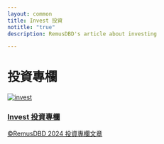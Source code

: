 ```yaml
---
layout: common
title: Invest 投資 
notitle: "true"
description: RemusDBD's article about investing

---
```


<h1 class="mainTitle invest">投資專欄</h1>

<div class="tools-cards">
    <a id= "tools-link" class="card" href="/docs/invest/invest.html">
        <img src="/assets/img/docs/invest/invest-icon.png" alt="invest" href="/docs/invest/invest.html">
        <h3 class="title">Invest 投資專欄</h3>
        <p>©RemusDBD 2024 投資專欄文章</p>
    </a>
</div>

<div id="investContent" style="display: none;"></div>
